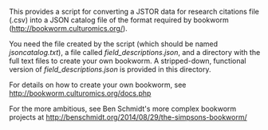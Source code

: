 
This provides a script for converting a JSTOR data for research citations file (.csv) into a JSON catalog file of the format required by bookworm (http://bookworm.culturomics.org/). 

You need the file created by the script (which should be named *jsoncatalog.txt*), a file called *field_descriptions.json*, and a directory with the full text files to create your own bookworm. A stripped-down, functional version of *field_descriptions.json* is provided in this directory.

For details on how to create your own bookworm, see http://bookworm.culturomics.org/docs.php 

For the more ambitious, see Ben Schmidt's more complex bookworm projects at http://benschmidt.org/2014/08/29/the-simpsons-bookworm/